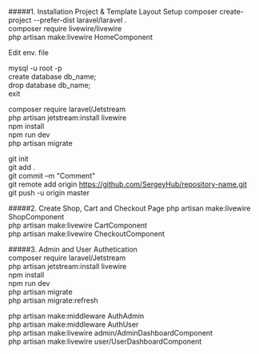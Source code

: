 #####1. Installation Project & Template Layout Setup
composer create-project --prefer-dist  laravel/laravel .  
composer require livewire/livewire  
php artisan make:livewire HomeComponent  

Edit  env. file  

mysql -u root -p  
create database db_name;  
drop   database db_name;  
exit 

composer require laravel/Jetstream  
php artisan jetstream:install livewire  
npm install  
npm run dev  
php artisan migrate  


git init  
git add .  
git commit –m "Comment"  
git remote add origin https://github.com/SergeyHub/repository-name.git  
git push -u origin master  
 

#####2. Create Shop, Cart and Checkout Page
php artisan make:livewire ShopComponent  
php artisan make:livewire CartComponent  
php artisan make:livewire CheckoutComponent  

#####3. Admin and User Authetication  
composer require laravel/Jetstream  
php artisan jetstream:install livewire  
npm install  
npm run dev  
php artisan migrate  
php artisan migrate:refresh  

php artisan make:middleware AuthAdmin  
php artisan make:middleware AuthUser  
php artisan make:livewire admin/AdminDashboardComponent    
php artisan make:livewire user/UserDashboardComponent    
